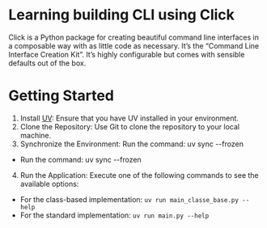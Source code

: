 # Learning building CLI using Click

Click is a Python package for creating beautiful command line interfaces in a composable way with as little code as necessary. It’s the “Command Line Interface Creation Kit”. It’s highly configurable but comes with sensible defaults out of the box.

# Getting Started

1. Install [UV](https://astral.sh/blog/uv): Ensure that you have UV installed in your environment.
2. Clone the Repository: Use Git to clone the repository to your local machine.
3. Synchronize the Environment:
Run the command: uv sync --frozen
- Run the command: uv sync --frozen
4. Run the Application: Execute one of the following commands to see the available options:
- For the class-based implementation: ```uv run main_classe_base.py --help```
- For the standard implementation: ```uv run main.py --help```
